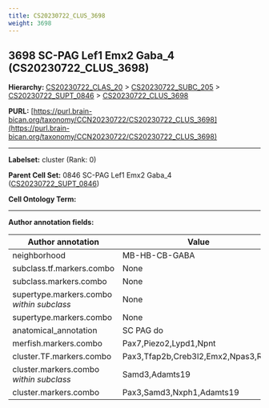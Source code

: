 ```yaml
---
title: CS20230722_CLUS_3698
weight: 3698
---
```

## 3698 SC-PAG Lef1 Emx2 Gaba_4 (CS20230722_CLUS_3698)
<b>Hierarchy: </b>
[CS20230722_CLAS_20](../CS20230722_CLAS_20) >
[CS20230722_SUBC_205](../CS20230722_SUBC_205) >
[CS20230722_SUPT_0846](../CS20230722_SUPT_0846) >
[CS20230722_CLUS_3698](../CS20230722_CLUS_3698)

**PURL:** [https://purl.brain-bican.org/taxonomy/CCN20230722/CS20230722_CLUS_3698](https://purl.brain-bican.org/taxonomy/CCN20230722/CS20230722_CLUS_3698)

---


**Labelset:** cluster (Rank: 0)

**Parent Cell Set:** 0846 SC-PAG Lef1 Emx2 Gaba_4 ([CS20230722_SUPT_0846](../CS20230722_SUPT_0846))



**Cell Ontology Term:** 

[MARKER GENES.]: #


---

[TRANSFERRED ANNOTATIONS.]: #


[AUTHOR ANNOTATION FIELDS.]: #


**Author annotation fields:**

| Author annotation | Value |
|-------------------|-------|
|neighborhood|MB-HB-CB-GABA|
|subclass.tf.markers.combo|None|
|subclass.markers.combo|None|
|supertype.markers.combo _within subclass_|None|
|supertype.markers.combo|None|
|anatomical_annotation|SC PAG do|
|merfish.markers.combo|Pax7,Piezo2,Lypd1,Npnt|
|cluster.TF.markers.combo|Pax3,Tfap2b,Creb3l2,Emx2,Npas3,Rorb|
|cluster.markers.combo _within subclass_|Samd3,Adamts19|
|cluster.markers.combo|Pax3,Samd3,Nxph1,Adamts19|
